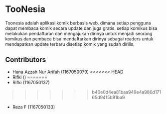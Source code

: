 # TooNesia
Toonesia adalah aplikasi komik berbasis web. dimana setiap pengguna dapat membaca komik secara update dan juga gratis. setiap komikus bisa melakukan pendaftaran dan mengajukan dirinya untuk menjadi seorang komikus dan pembaca bisa mendaftarkan dirinya sebagai readers untuk mendapatkan update terbaru disetiap komik yang sudah dirilis.


## Contributors
- Hana Azzah Nur Arifah (1167050079)
<<<<<<< HEAD
- Rifki ()
=======
- Rifki (1167050137)
>>>>>>> b40e0d4ea81baa949e4a986d17165d9415b81ba9
- Reza F (1167050133)
